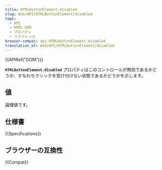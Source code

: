 ```yaml
---
title: HTMLButtonElement.disabled
slug: Web/API/HTMLButtonElement/disabled
tags:
  - API
  - HTML DOM
  - プロパティ
  - リファレンス
browser-compat: api.HTMLButtonElement.disabled
translation_of: Web/API/HTMLButtonElement/disabled
---
```

{{APIRef("DOM")}}

**`HTMLButtonElement.disabled`** プロパティはこのコントロールが無効であるかどうか、すなわちクリックを受け付けない状態であるかどうかを示します。

## 値

論理値です。

## 仕様書

{{Specifications}}

## ブラウザーの互換性

{{Compat}}

